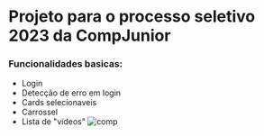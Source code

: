 # Projeto para o processo seletivo 2023 da CompJunior

### Funcionalidades basicas:
- Login
- Detecção de erro em login
- Cards selecionaveis
- Carrossel
- Lista de "videos"
![comp](https://github.com/diegomarqueszs/flutter_comp/assets/90580148/d9adf355-7a58-42dc-b463-84c141263d12)

